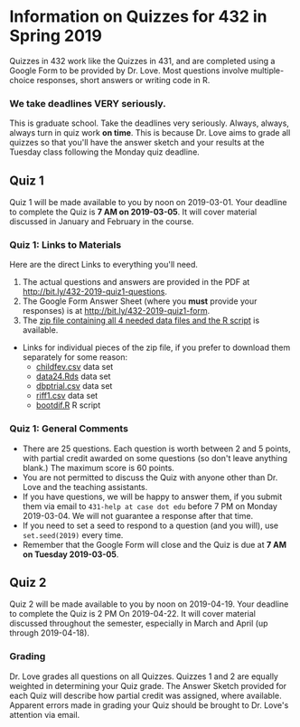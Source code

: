 # Information on Quizzes for 432 in Spring 2019

Quizzes in 432 work like the Quizzes in 431, and are completed using a Google Form to be provided by Dr. Love. Most questions involve multiple-choice responses, short answers or writing code in R.

### We take deadlines VERY seriously.

This is graduate school. Take the deadlines very seriously. Always, always, always turn in quiz work **on time**. This is because Dr. Love aims to grade all quizzes so that you'll have the answer sketch and your results at the Tuesday class following the Monday quiz deadline.

## Quiz 1

Quiz 1 will be made available to you by noon on 2019-03-01. Your deadline to complete the Quiz is **7 AM on 2019-03-05**. It will cover material discussed in January and February in the course.

### Quiz 1: Links to Materials
  
Here are the direct Links to everything you'll need.

1. The actual questions and answers are provided in the PDF at http://bit.ly/432-2019-quiz1-questions.
2. The Google Form Answer Sheet (where you **must** provide your responses) is at http://bit.ly/432-2019-quiz1-form.
3. The [zip file containing all 4 needed data files and the R script](https://github.com/THOMASELOVE/2019-432/blob/master/quizzes/quiz1_materials/quiz1_data_and_code.zip) is available.
  - Links for individual pieces of the zip file, if you prefer to download them separately for some reason: 
    - [childfev.csv](https://raw.githubusercontent.com/THOMASELOVE/2019-432/master/quizzes/quiz1_materials/childfev.csv) data set
    - [data24.Rds](https://github.com/THOMASELOVE/2019-432/blob/master/quizzes/quiz1_materials/data24.Rds) data set
    - [dbptrial.csv](https://raw.githubusercontent.com/THOMASELOVE/2019-432/master/quizzes/quiz1_materials/dbptrial.csv) data set
    - [riff1.csv](https://raw.githubusercontent.com/THOMASELOVE/2019-432/master/quizzes/quiz1_materials/riff1.csv) data set 
    - [bootdif.R](https://github.com/THOMASELOVE/2019-432/blob/master/quizzes/quiz1_materials/bootdif.R) R script

### Quiz 1: General Comments

- There are 25 questions. Each question is worth between 2 and 5 points, with partial credit awarded on some questions (so don't leave anything blank.) The maximum score is 60 points.
- You are not permitted to discuss the Quiz with anyone other than Dr. Love and the teaching assistants. 
- If you have questions, we will be happy to answer them, if you submit them via email to `431-help at case dot edu` before 7 PM on Monday 2019-03-04. We will not guarantee a response after that time. 
- If you need to set a seed to respond to a question (and you will), use `set.seed(2019)` every time.
- Remember that the Google Form will close and the Quiz is due at **7 AM on Tuesday 2019-03-05**.

## Quiz 2 

Quiz 2 will be made available to you by noon on 2019-04-19. Your deadline to complete the Quiz is 2 PM On 2019-04-22. It will cover material discussed throughout the semester, especially in March and April (up through 2019-04-18).

### Grading

Dr. Love grades all questions on all Quizzes. Quizzes 1 and 2 are equally weighted in determining your Quiz grade. The Answer Sketch provided for each Quiz will describe how partial credit was assigned, where available. Apparent errors made in grading your Quiz should be brought to Dr. Love's attention via email.
